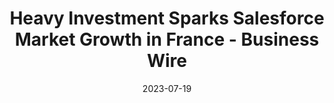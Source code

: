 ---
category:
- .nan
date: 2023-07-19
keyword_suggestion: ubuntu install docker
post_inspiration: https://www.businesswire.com/news/home/20230515005047/en/Heavy-Investment-Sparks-Salesforce-Market-Growth-in-France
silot_terms: digital automation
title: Heavy Investment Sparks Salesforce Market Growth in France - Business Wire
---